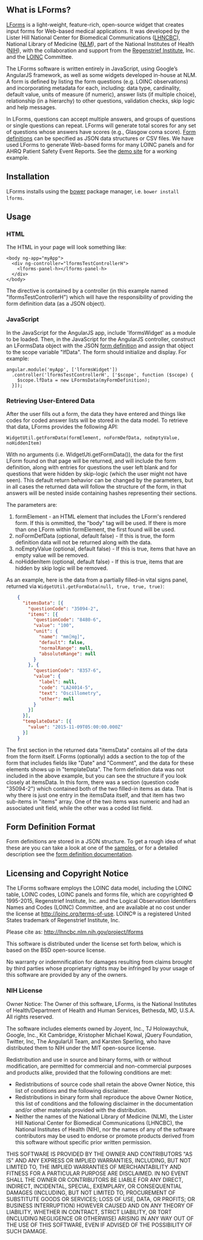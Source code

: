 ## What is LForms?

[LForms](https://lhncbc.nlm.nih.gov/project/lforms) is a light-weight,
feature-rich, open-source widget that creates input forms for Web-based medical
applications. It was developed by the Lister Hill National Center for Biomedical
Communications ([LHNCBC](https://lhncbc.nlm.nih.gov)), National Library of
Medicine ([NLM](https://www.nlm.nih.gov)),  part of the National Institutes of
Health ([NIH](https://www.nih.gov)), with the collaboration and support from the
[Regenstrief Institute](https://www.regenstrief.org/), Inc. and the
[LOINC](https://loinc.org/) Committee.

The LForms software is written entirely in JavaScript, using Google’s AngularJS
framework, as well as some widgets developed in-house at NLM. A form is defined
by listing the form questions (e.g. LOINC observations) and incorporating
metadata for each, including: data type, cardinality, default value, units of
measure (if numeric), answer lists (if multiple choice), relationship (in a
hierarchy) to other questions, validation checks, skip logic and help messages.

In LForms, questions can accept multiple answers, and groups of questions or
single questions can repeat. LForms will generate total scores for any set of
questions whose answers have scores (e.g., Glasgow coma score). <a
href="#formdef">Form definitions</a> can be specified as JSON data structures or
CSV files. We have used LForms to generate Web-based forms for many LOINC panels
and for AHRQ Patient Safety Event Reports.  See the [demo
site](https://lforms-demo.nlm.nih.gov) for a working example.

## Installation
LForms installs using the [bower](http://bower.io) package manager, i.e. `bower
install lforms`.

## Usage

### HTML

The HTML in your page will look something like:

    <body ng-app="myApp">
      <div ng-controller="lformsTestControllerH">
        <lforms-panel-h></lforms-panel-h>
      </div>
    </body>

The directive is contained by a controller (in this example named
"lformsTestControllerH") which will have the responsibility of providing the
form definition data (as a JSON object).

### JavaScript

In the JavaScript for the AngularJS app, include 'lformsWidget' as a module to
be loaded. Then, in the JavaScript for the AngularJS controller, construct an
LFormsData object with the JSON [form definition](#formdef) and assign that
object to the scope variable "lfData".  The form should initialize and display.
For example:

    angular.module('myApp', ['lformsWidget'])
      .controller('lformsTestControllerH', ['$scope', function ($scope) {
        $scope.lfData = new LFormsData(myFormDefinition);
      }]);

### Retrieving User-Entered Data

After the user fills out a form, the data they have entered and things like
codes for coded answer lists will be stored in the data model.  To retrieve that
data, LForms provides the following API:

    WidgetUtil.getFormData(formElement, noFormDefData, noEmptyValue, noHiddenItem)

With no arguments (i.e. WidgetUti.getFormData()), the data for the first LForm
found on that page will be returned, and will include the form definition,
along with entries for questions the user left blank and for questions that were
hidden by skip-logic (which the user might not have seen).  This default return
behavior can be changed by the parameters, but in all cases the returned data
will follow the structure of the form, in that answers will be nested inside
containing hashes representing their sections.

The parameters are:

1. formElement - an HTML element that includes the LForm's rendered form. If
   this is ommitted, the "body" tag will be used.  If there is more than one
   LForm within formElement, the first found will be used.
2. noFormDefData (optional, default false) - If this is true, the form
   definition data will not be returned along with the data.
3. noEmptyValue (optional, default false) - If this is true, items that have
   an empty value will be removed.
4. noHiddenItem (optional, default false) - If this is true, items that are
   hidden by skip logic will be removed.

As an example, here is the data from a partially filled-in vital signs panel,
returned via `WidgetUtil.getFormData(null, true, true, true)`:

```json
    {
      "itemsData": [{
        "questionCode": "35094-2",
        "items": [{
          "questionCode": "8480-6",
          "value": "100",
          "unit": {
            "name": "mm[Hg]",
            "default": false,
            "normalRange": null,
            "absoluteRange": null
          }
        }, {
          "questionCode": "8357-6",
          "value": {
            "label": null,
            "code": "LA24014-5",
            "text": "Oscillometry",
            "other": null
          }
        }]
      }],
      "templateData": [{
        "value": "2015-11-09T05:00:00.000Z"
      }]
    }
```

The first section in the returned data "itemsData" contains all of the data from
the form itself.  LForms (optionally) adds a section to the top of the form that
includes fields like "Date" and "Comment", and the data for these elements shows
up in "templateData".  The form definition data was not included in the above
example, but you can see the structure if you look closely at itemsData.  In
this form, there was a section (question code "35094-2") which contained both of
the two filled-in items as data.  That is why there is just one entry in the
itemsData itself, and that item has two sub-items in "items" array.  One of the
two items was numeric and had an associated unit field, while the other was a
coded list field.

## <a name="formdef"></a>Form Definition Format

Form definitions are stored in a JSON structure.  To get a rough idea of what
these are you can take a look at one of the
[samples](app/scripts/lib/sample-data.js), or for a detailed description see the
[form definition documentation](form_definition.md).

## Licensing and Copyright Notice
The LForms software employs the LOINC data model, including the LOINC table,
LOINC codes, LOINC panels and forms file, which are copyrighted © 1995-2015,
Regenstrief Institute, Inc. and the Logical Observation Identifiers Names and
Codes (LOINC) Committee, and are available at no cost under the license at
http://loinc.org/terms-of-use. LOINC® is a registered United States trademark of
Regenstrief Institute, Inc.

Please cite as: http://lhncbc.nlm.nih.gov/project/lforms

This software is distributed under the license set forth below, which is based
on the BSD open-source license.

No warranty or indemnification for damages resulting from claims brought by
third parties whose proprietary rights may be infringed by your usage of this
software are provided by any of the owners.

### NIH License
Owner Notice: The Owner of this software, LForms, is the National Institutes of
Health/Department of Health and Human Services, Bethesda, MD, U.S.A. All rights
reserved.

The software includes elements owned by Joyent, Inc., TJ Holowaychuk, Google,
Inc., Kit Cambridge, Kristopher Michael Kowal, jQuery Foundation, Twitter, Inc,
The AngularUI Team, and Karsten Sperling, who have distributed them to NIH under
the MIT open-source license.

Redistribution and use in source and binary forms, with or without modification,
are permitted for commercial and non-commercial purposes and products alike,
provided that the following conditions are met:
* Redistributions of source code shall retain the above Owner Notice, this list
of conditions and the following disclaimer.
* Redistributions in binary form shall reproduce the above Owner Notice, this
list of conditions and the following disclaimer in the documentation and/or
other materials provided with the distribution.
* Neither the names of the National Library of Medicine (NLM), the Lister Hill
National Center for Biomedical Communications (LHNCBC), the National
Institutes of Health (NIH), nor the names of any of the software contributors
may be used to endorse or promote products derived from this software without
specific prior written permission.

THIS SOFTWARE IS PROVIDED BY THE OWNER AND CONTRIBUTORS "AS IS" AND ANY EXPRESS
OR IMPLIED WARRANTIES, INCLUDING, BUT NOT LIMITED TO, THE IMPLIED WARRANTIES OF
MERCHANTABILITY AND FITNESS FOR A PARTICULAR PURPOSE ARE DISCLAIMED. IN NO EVENT
SHALL THE OWNER OR CONTRIBUTORS BE LIABLE FOR ANY DIRECT, INDIRECT, INCIDENTAL,
SPECIAL, EXEMPLARY, OR CONSEQUENTIAL DAMAGES (INCLUDING, BUT NOT LIMITED TO,
PROCUREMENT OF SUBSTITUTE GOODS OR SERVICES; LOSS OF USE, DATA, OR PROFITS; OR
BUSINESS INTERRUPTION) HOWEVER CAUSED AND ON ANY THEORY OF LIABILITY, WHETHER IN
CONTRACT, STRICT LIABILITY, OR TORT (INCLUDING NEGLIGENCE OR OTHERWISE) ARISING
IN ANY WAY OUT OF THE USE OF THIS SOFTWARE, EVEN IF ADVISED OF THE POSSIBILITY
OF SUCH DAMAGE.


